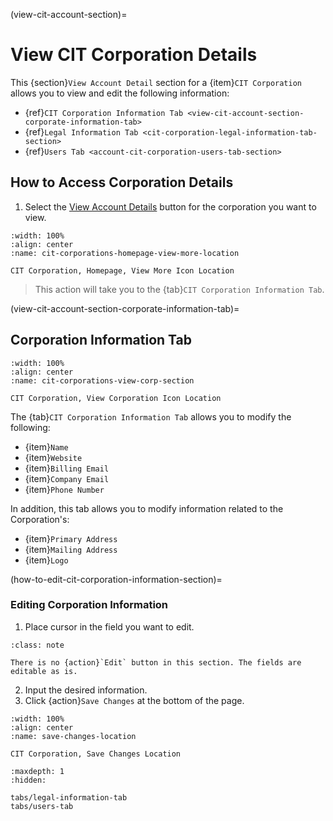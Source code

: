 
(view-cit-account-section)=
# View CIT Corporation Details

This {section}`View Account Detail` section for a {item}`CIT Corporation` allows you to view and edit the following information:

- {ref}`CIT Corporation Information Tab <view-cit-account-section-corporate-information-tab>`
- {ref}`Legal Information Tab <cit-corporation-legal-information-tab-section>`
- {ref}`Users Tab <account-cit-corporation-users-tab-section>`

## How to Access Corporation Details

1. Select the [View Account Details](#view-more-icon) button for the corporation you want to view.

```{lazyfigure} ../../../_static/solo_app/CIT_Corporation/cit-corporations-homepage-view-more-location.webp
:width: 100%
:align: center
:name: cit-corporations-homepage-view-more-location

CIT Corporation, Homepage, View More Icon Location
```

> This action will take you to the {tab}`CIT Corporation Information Tab`.

(view-cit-account-section-corporate-information-tab)=
## Corporation Information Tab

```{lazyfigure} ../../../_static/solo_app/CIT_Corporation/cit-corporations-view-corp-section.webp
:width: 100%
:align: center
:name: cit-corporations-view-corp-section

CIT Corporation, View Corporation Icon Location
```

The {tab}`CIT Corporation Information Tab` allows you to modify the following:

- {item}`Name`
- {item}`Website`
- {item}`Billing Email`
- {item}`Company Email`
- {item}`Phone Number`

In addition, this tab allows you to modify information related to the Corporation's:

- {item}`Primary Address`
- {item}`Mailing Address`
- {item}`Logo`

(how-to-edit-cit-corporation-information-section)=
### Editing Corporation Information

1. Place cursor in the field you want to edit.

```{admonition} Note
:class: note

There is no {action}`Edit` button in this section. The fields are editable as is.
```

2. Input the desired information.
3. Click {action}`Save Changes` at the bottom of the page.

```{lazyfigure} ../../../_static/solo_app/Universal/view-sponsorship-organization/save-changes-location.jpg
:width: 100%
:align: center
:name: save-changes-location

CIT Corporation, Save Changes Location
```

```{toctree}
:maxdepth: 1
:hidden:

tabs/legal-information-tab
tabs/users-tab
```